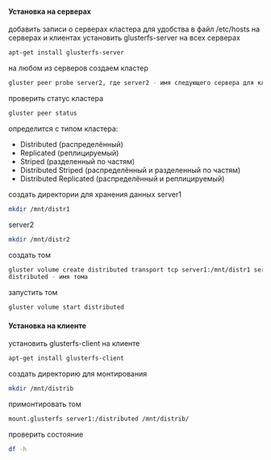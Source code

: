 #### Установка на серверах

добавить записи о серверах кластера для удобства в файл /etc/hosts на серверах и клиентах
установить glusterfs-server на всех серверах
```sh
apt-get install glusterfs-server
```
на любом из серверов создаем кластер
```sh
gluster peer probe server2, где server2 - имя следующего сервера для кластера
```
проверить статус кластера
```sh
gluster peer status
```
определится с типом кластера:
* Distributed (распределённый)
* Replicated (реплицируемый)
* Striped (разделенный по частям)
* Distributed Striped (распределённый и разделенный по частям)
* Distributed Replicated (распределённый и реплицируемый)

создать директории для хранения данных
server1
```sh
mkdir /mnt/distr1
```
server2
```sh
mkdir /mnt/distr2
```
создать том
```sh
gluster volume create distributed transport tcp server1:/mnt/distr1 serve2:/mnt/distr2 force
distributed - имя тома
```
запустить том
```sh
gluster volume start distributed
```
#### Установка на клиенте

установить glusterfs-client на клиенте
```sh
apt-get install glusterfs-client
```
создать директорию для монтирования
```sh
mkdir /mnt/distrib
```
примонтировать том
```sh
mount.glusterfs server1:/distributed /mnt/distrib/
```
проверить состояние
```sh
df -h
```
